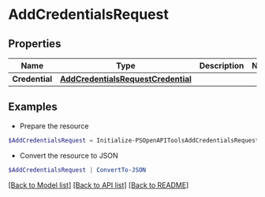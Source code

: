 # AddCredentialsRequest
## Properties

Name | Type | Description | Notes
------------ | ------------- | ------------- | -------------
**Credential** | [**AddCredentialsRequestCredential**](AddCredentialsRequestCredential.md) |  | 

## Examples

- Prepare the resource
```powershell
$AddCredentialsRequest = Initialize-PSOpenAPIToolsAddCredentialsRequest  -Credential null
```

- Convert the resource to JSON
```powershell
$AddCredentialsRequest | ConvertTo-JSON
```

[[Back to Model list]](../README.md#documentation-for-models) [[Back to API list]](../README.md#documentation-for-api-endpoints) [[Back to README]](../README.md)

